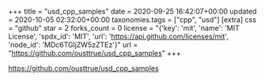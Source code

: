 +++
title = "usd_cpp_samples"
date = 2020-09-25 16:42:07+00:00
updated = 2020-10-05 02:32:00+00:00
taxonomies.tags = ["cpp", "usd"]
[extra]
css = "github"
star = 2
forks_count = 0
license = "{'key': 'mit', 'name': 'MIT License', 'spdx_id': 'MIT', 'url': 'https://api.github.com/licenses/mit', 'node_id': 'MDc6TGljZW5zZTEz'}"
url = "https://github.com/ousttrue/usd_cpp_samples"
+++

<https://github.com/ousttrue/usd_cpp_samples>


